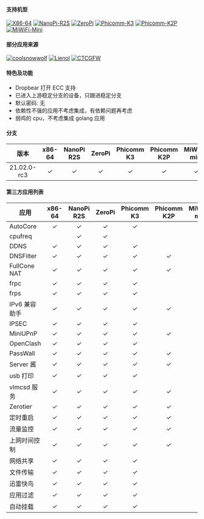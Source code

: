 #### 支持机型

[![X86-64](https://github.com/vgist/OpenWrt-Autobuild/actions/workflows/x86_64.yml/badge.svg)](https://github.com/vgist/OpenWrt-Autobuild/actions/workflows/x86_64.yml)
[![NanoPi-R2S](https://github.com/vgist/OpenWrt-Autobuild/actions/workflows/r2s.yml/badge.svg)](https://github.com/vgist/OpenWrt-Autobuild/actions/workflows/r2s.yml)
[![ZeroPi](https://github.com/vgist/OpenWrt-Autobuild/actions/workflows/zeropi.yml/badge.svg)](https://github.com/vgist/OpenWrt-Autobuild/actions/workflows/zeropi.yml)
[![Phicomm-K3](https://github.com/vgist/OpenWrt-Autobuild/actions/workflows/k3.yml/badge.svg)](https://github.com/vgist/OpenWrt-Autobuild/actions/workflows/k3.yml)
[![Phicomm-K2P](https://github.com/vgist/OpenWrt-Autobuild/actions/workflows/k2p.yml/badge.svg)](https://github.com/vgist/OpenWrt-Autobuild/actions/workflows/k2p.yml)
[![MiWiFi-Mini](https://github.com/vgist/OpenWrt-Autobuild/actions/workflows/miwifi-mini.yml/badge.svg)](https://github.com/vgist/OpenWrt-Autobuild/actions/workflows/miwifi-mini.yml)

#### 部分应用来源

[![coolsnowwolf](https://img.shields.io/badge/Lede-Lean-orange.svg?style=flat&logo=appveyor)](https://github.com/coolsnowwolf/lede)
[![Lienol](https://img.shields.io/badge/OpenWrt-Lienol-orange.svg?style=flat&logo=appveyor)](https://github.com/Lienol/openwrt)
[![CTCGFW](https://img.shields.io/badge/OpenWrt-CTCGFW-orange.svg?style=flat&logo=appveyor)](https://github.com/immortalwrt/immortalwrt)

#### 特色及功能

- Dropbear 打开 ECC 支持
- 已进入上游稳定分支的设备，只跟进稳定分支
- 默认密码: 无
- 依赖性不强的应用不考虑集成，有依赖问题再考虑
- 弱鸡的 cpu，不考虑集成 golang 应用

#### 分支

| 版本        |x86-64 |NanoPi R2S|ZeroPi |Phicomm K3|Phicomm K2P|MiWiFi-mini|
|:-----------:|:-----:|:--------:|:-----:|:--------:|:---------:|:---------:|
| 21.02.0-rc3 |&check;| &check;  |&check;| &check;  | &check;   | &check;   |

#### 第三方应用列表

| 应用        |x86-64 |NanoPi R2S|ZeroPi |Phicomm K3|Phicomm K2P|MiWiFi-mini|
|-------------|:-----:|:--------:|:-----:|:--------:|:---------:|:---------:|
| AutoCore    |&check;| &check;  |&check;| &check;  |           |           |
| cpufreq     |       | &check;  |&check;|          |           |           |
| DDNS        |&check;| &check;  |&check;| &check;  |           |           |
| DNSFilter   |&check;| &check;  |&check;| &check;  | &check;   | &check;   |
|FullCone NAT |&check;| &check;  |&check;| &check;  | &check;   | &check;   |
| frpc        |&check;| &check;  |&check;| &check;  |           |           |
| frps        |&check;| &check;  |&check;| &check;  |           |           |
|IPv6 兼容助手|&check;| &check;  |&check;| &check;  | &check;   | &check;   |
| IPSEC       |&check;| &check;  |&check;| &check;  |           |           |
| MiniUPnP    |&check;| &check;  |&check;| &check;  | &check;   | &check;   |
| OpenClash   |&check;| &check;  |&check;| &check;  |           |           |
| PassWall    |&check;| &check;  |&check;| &check;  |  &check;  | &check;   |
| Server 酱   |&check;| &check;  |&check;| &check;  |  &check;  | &check;   |
| usb 打印    |&check;| &check;  |&check;| &check;  |           | &check;   |
| vlmcsd 服务 |&check;| &check;  |&check;| &check;  |  &check;  | &check;   |
| Zerotier    |&check;| &check;  |&check;| &check;  |  &check;  | &check;   |
| 定时重启    |&check;| &check;  |&check;| &check;  |  &check;  | &check;   |
| 流量监控    |&check;| &check;  |&check;| &check;  |  &check;  | &check;   |
|上网时间控制 |&check;| &check;  |&check;| &check;  |  &check;  | &check;   |
| 网络共享    |&check;| &check;  |&check;| &check;  |           | &check;   |
| 文件传输    |&check;| &check;  |&check;| &check;  |           |           |
| 迅雷快鸟    |&check;| &check;  |&check;| &check;  |           |           |
| 应用过滤    |&check;| &check;  |&check;| &check;  |           |           |
| 自动挂载    |&check;| &check;  |&check;| &check;  |           | &check;   |
